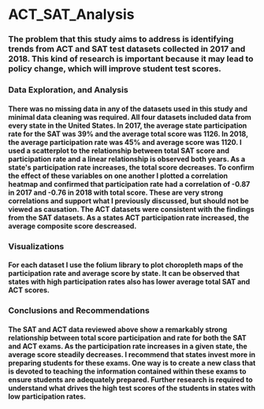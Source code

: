 # ACT_SAT_Analysis

### The problem that this study aims to address is identifying trends from ACT and SAT test datasets collected in 2017 and 2018. This kind of research is important because it may lead to policy change, which will improve student test scores. 

### Data Exploration, and Analysis
#### There was no missing data in any of the datasets used in this study and minimal data cleaning was required. All four datasets included data from every state in the United States. In 2017, the average state participation rate for the SAT was 39% and the average total score was 1126. In 2018, the average participation rate was 45% and average score was 1120. I used a scatterplot to the relationship between total SAT score and participation rate and a linear relationship is observed both years. As a state's participation rate increases, the total score decreases. To confirm the effect of these variables on one another I plotted a correlation heatmap and confirmed that participation rate had a correlation of -0.87 in 2017 and -0.76 in 2018 with total score. These are very strong correlations and support what I previously discussed, but should not be viewed as causation. The ACT datasets were consistent with the findings from the SAT datasets. As a states ACT participation rate increased, the average composite score descreased. 

### Visualizations
#### For each dataset I use the folium library to plot choropleth maps of the participation rate and average score by state. It can be observed that states with high participation rates also has lower average total SAT and ACT scores.  

### Conclusions and Recommendations
#### The SAT and ACT data reviewed above show a remarkably strong relationship between total score participation and rate for both the SAT and ACT exams. As the participation rate increases in a given state, the average score steadily decreases. I recommend that states invest more in preparing students for these exams. One way is to create a new class that is devoted to teaching the information contained within these exams to ensure students are adequately prepared. Further research is required to understand what drives the high test scores of the students in states with low participation rates.

